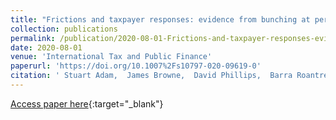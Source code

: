 ```yaml
---
title: "Frictions and taxpayer responses: evidence from bunching at personal tax thresholds"
collection: publications
permalink: /publication/2020-08-01-Frictions-and-taxpayer-responses-evidence-from-bunching-at-personal-tax-thresholds
date: 2020-08-01
venue: 'International Tax and Public Finance'
paperurl: 'https://doi.org/10.1007%2Fs10797-020-09619-0'
citation: ' Stuart Adam,  James Browne,  David Phillips,  Barra Roantree, &quot;Frictions and taxpayer responses: evidence from bunching at personal tax thresholds.&quot; International Tax and Public Finance, 2020.'
---
```

[Access paper here](https://doi.org/10.1007%2Fs10797-020-09619-0){:target="_blank"}
